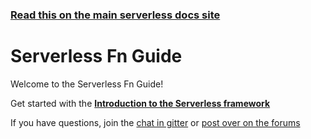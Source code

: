 <!--
title: Serverless - Fn 
menuText: Guide
layout: Doc
-->

<!-- DOCS-SITE-LINK:START automatically generated  -->
### [Read this on the main serverless docs site](https://www.serverless.com/framework/docs/providers/fn/guide/)
<!-- DOCS-SITE-LINK:END -->

# Serverless Fn Guide

Welcome to the Serverless Fn Guide!

Get started with the **[Introduction to the Serverless framework](./intro.md)**

If you have questions, join the [chat in gitter](https://gitter.im/serverless/serverless) or [post over on the forums](http://forum.serverless.com/)
